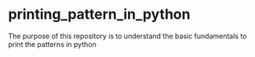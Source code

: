 # printing_pattern_in_python

The purpose of this repository is to understand the basic fundamentals to print the patterns in python
